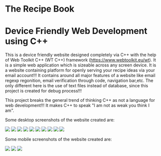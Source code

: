 # The Recipe Book
# Device Friendly Web Development using C++ 

This is a device friendly website designed completely via C++ with the help of Web Toolkit C++ (WT C++) framework (https://www.webtoolkit.eu/wt). It is a simple web application which is sizeable across any screen device. It is a website containing platform for openly serving your recipe ideas via your email account!!! It contains around all major features of a website like email regexp regonition, email verification through code, navigation bar,etc. The only different here is the use of text files instead of database, since this project is created for debug process!!!

This project breaks the general trend of thinking C++ as not a language for web development!!! It makes C++ to speak "I am not as weak you think I am".

Some desktop screenshots of the website created are:

<img src="https://github.com/BeepLoveKarki/The-Recipe-Book/blob/master/Screenshots/ss1.png"/>
<img src="https://github.com/BeepLoveKarki/The-Recipe-Book/blob/master/Screenshots/ss2.png"/>
<img src="https://github.com/BeepLoveKarki/The-Recipe-Book/blob/master/Screenshots/ss3.png"/>
<img src="https://github.com/BeepLoveKarki/The-Recipe-Book/blob/master/Screenshots/ss4.png"/>
<img src="https://github.com/BeepLoveKarki/The-Recipe-Book/blob/master/Screenshots/ss5.png"/>
<img src="https://github.com/BeepLoveKarki/The-Recipe-Book/blob/master/Screenshots/ss6.png"/>
<img src="https://github.com/BeepLoveKarki/The-Recipe-Book/blob/master/Screenshots/ss7.png"/>
<img src="https://github.com/BeepLoveKarki/The-Recipe-Book/blob/master/Screenshots/ss8.png"/>
<img src="https://github.com/BeepLoveKarki/The-Recipe-Book/blob/master/Screenshots/ss9.png"/>
<img src="https://github.com/BeepLoveKarki/The-Recipe-Book/blob/master/Screenshots/ss10.png"/>

Some mobile screenshots of the website created are:

<img src="https://github.com/BeepLoveKarki/The-Recipe-Book/blob/master/Screenshots/ss12.png"/>
<img src="https://github.com/BeepLoveKarki/The-Recipe-Book/blob/master/Screenshots/ss13.png"/>
<img src="https://github.com/BeepLoveKarki/The-Recipe-Book/blob/master/Screenshots/ss14.png"/>
